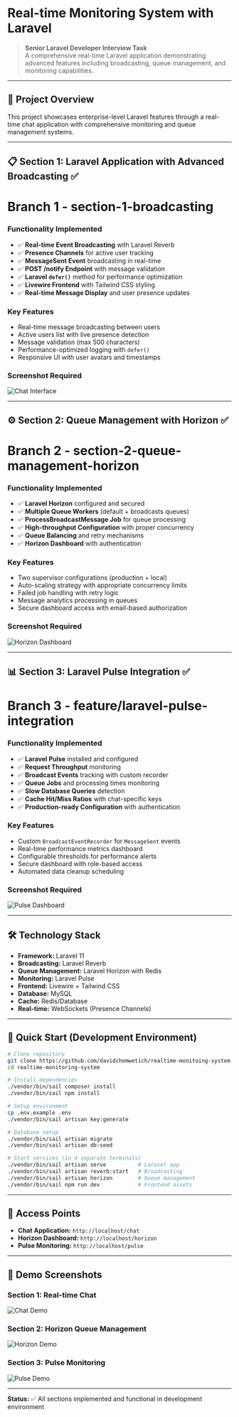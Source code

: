 
# Real-time Monitoring System with Laravel

> **Senior Laravel Developer Interview Task**  
> A comprehensive real-time Laravel application demonstrating advanced features including broadcasting, queue management, and monitoring capabilities.

---

## 🚀 Project Overview

This project showcases enterprise-level Laravel features through a real-time chat application with comprehensive monitoring and queue management systems.

---

## 📋 Section 1: Laravel Application with Advanced Broadcasting ✅
# Branch 1 - section-1-broadcasting
### **Functionality Implemented**
- ✅ **Real-time Event Broadcasting** with Laravel Reverb  
- ✅ **Presence Channels** for active user tracking  
- ✅ **MessageSent Event** broadcasting in real-time  
- ✅ **POST /notify Endpoint** with message validation  
- ✅ **Laravel `defer()`** method for performance optimization  
- ✅ **Livewire Frontend** with Tailwind CSS styling  
- ✅ **Real-time Message Display** and user presence updates  

### **Key Features**
- Real-time message broadcasting between users  
- Active users list with live presence detection  
- Message validation (max 500 characters)  
- Performance-optimized logging with `defer()`  
- Responsive UI with user avatars and timestamps  

### **Screenshot Required**
![Chat Interface](https://via.placeholder.com/800x400.png?text=Chat+Interface+with+Active+Users+and+Messages)

---

## ⚙️ Section 2: Queue Management with Horizon ✅
# Branch 2 - section-2-queue-management-horizon
### **Functionality Implemented**
- ✅ **Laravel Horizon** configured and secured  
- ✅ **Multiple Queue Workers** (default + broadcasts queues)  
- ✅ **ProcessBroadcastMessage Job** for queue processing  
- ✅ **High-throughput Configuration** with proper concurrency  
- ✅ **Queue Balancing** and retry mechanisms  
- ✅ **Horizon Dashboard** with authentication  

### **Key Features**
- Two supervisor configurations (production + local)  
- Auto-scaling strategy with appropriate concurrency limits  
- Failed job handling with retry logic  
- Message analytics processing in queues  
- Secure dashboard access with email-based authorization  

### **Screenshot Required**
![Horizon Dashboard](https://i.postimg.cc/DzV1Nkhg/Screenshot-2025-08-06-15-58-17.png?text=Horizon+Dashboard+Queue+Metrics)

---

## 📊 Section 3: Laravel Pulse Integration ✅
# Branch 3 - feature/laravel-pulse-integration
### **Functionality Implemented**
- ✅ **Laravel Pulse** installed and configured  
- ✅ **Request Throughput** monitoring  
- ✅ **Broadcast Events** tracking with custom recorder  
- ✅ **Queue Jobs** and processing times monitoring  
- ✅ **Slow Database Queries** detection  
- ✅ **Cache Hit/Miss Ratios** with chat-specific keys  
- ✅ **Production-ready Configuration** with authentication  

### **Key Features**
- Custom `BroadcastEventRecorder` for `MessageSent` events  
- Real-time performance metrics dashboard  
- Configurable thresholds for performance alerts  
- Secure dashboard with role-based access  
- Automated data cleanup scheduling  

### **Screenshot Required**
![Pulse Dashboard](https://postimg.cc/MnDccLvM/800x400.png?text=Pulse+Dashboard+with+Metrics)

---

## 🛠️ Technology Stack

- **Framework:** Laravel 11  
- **Broadcasting:** Laravel Reverb  
- **Queue Management:** Laravel Horizon with Redis  
- **Monitoring:** Laravel Pulse  
- **Frontend:** Livewire + Tailwind CSS  
- **Database:** MySQL  
- **Cache:** Redis/Database  
- **Real-time:** WebSockets (Presence Channels)  

---

## 🚦 Quick Start (Development Environment)

```bash
# Clone repository
git clone https://github.com/davidchemwetich/realtime-monitoing-system.git
cd realtime-monitoring-system

# Install dependencies
./vendor/bin/sail composer install
./vendor/bin/sail npm install

# Setup environment
cp .env.example .env
./vendor/bin/sail artisan key:generate

# Database setup
./vendor/bin/sail artisan migrate
./vendor/bin/sail artisan db:seed

# Start services (in 4 separate terminals)
./vendor/bin/sail artisan serve          # Laravel app
./vendor/bin/sail artisan reverb:start   # Broadcasting
./vendor/bin/sail artisan horizon        # Queue management
./vendor/bin/sail npm run dev            # Frontend assets
```

---

## 📱 Access Points

- **Chat Application:** `http://localhost/chat`  
- **Horizon Dashboard:** `http://localhost/horizon`  
- **Pulse Monitoring:** `http://localhost/pulse`  

---

## 📸 Demo Screenshots

### Section 1: Real-time Chat  
![Chat Demo](https://via.placeholder.com/800x400.png?text=Real-time+Chat+Demo)

### Section 2: Horizon Queue Management  
![Horizon Demo](https://via.placeholder.com/800x400.png?text=Horizon+Queue+Metrics)

### Section 3: Pulse Monitoring  
![Pulse Demo](https://via.placeholder.com/800x400.png?text=Pulse+Monitoring+Dashboard)

---

**Status:** ✅ All sections implemented and functional in development environment
